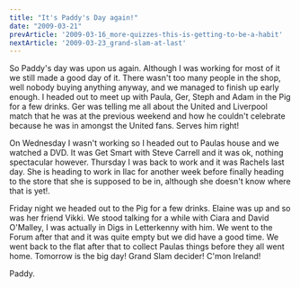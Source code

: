```yaml
---
title: "It's Paddy's Day again!"
date: "2009-03-21"
prevArticle: '2009-03-16_more-quizzes-this-is-getting-to-be-a-habit'
nextArticle: '2009-03-23_grand-slam-at-last'
---
```

So Paddy's day was upon us again. Although I was working for most of it we still made a good day of it. There wasn't too many people in the shop, well nobody buying anything anyway, and we managed to finish up early enough. I headed out to meet up with Paula, Ger, Steph and Adam in the Pig for a few drinks. Ger was telling me all about the United and Liverpool match that he was at the previous weekend and how he couldn't celebrate because he was in amongst the United fans. Serves him right!

On Wednesday I wasn't working so I headed out to Paulas house and we watched a DVD. It was Get Smart with Steve Carrell and it was ok, nothing spectacular however. Thursday I was back to work and it was Rachels last day. She is heading to work in Ilac for another week before finally heading to the store that she is supposed to be in, although she doesn't know where that is yet!.

Friday night we headed out to the Pig for a few drinks. Elaine was up and so was her friend Vikki. We stood talking for a while with Ciara and David O'Malley, I was actually in Digs in Letterkenny with him. We went to the Forum after that and it was quite empty but we did have a good time. We went back to the flat after that to collect Paulas things before they all went home. Tomorrow is the big day! Grand Slam decider! C'mon Ireland!

Paddy.